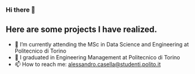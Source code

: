 ### Hi there 👋

## Here are some projects I have realized.

  * 🔭 I’m currently attending the MSc in Data Science and Engineering at Politecnico di Torino 
  * 🔭 I graduated in Engineering Management at Politecnico di Torino
  * 📫 How to reach me: alessandro.casella@studenti.polito.it

